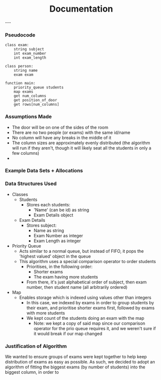 <h1><center>Documentation</center></h1>
---

### Pseudocode
```
class exam:
    string subject
    int exam_number
    int exam_length

class person:
    string name
    exam exam

function main:
    priority_queue students
    map exams
    get num_columns
    get position_of_door
    get rows[num_columns]
```
### Assumptions Made
- The door will be on one of the sides of the room
- There are no two people (or exams) with the same id/name
- No column will have any breaks in the middle of it
- The column sizes are approximately evenly distributed (the algorithm will run if they aren't, though it will likely seat all the students in only a few columns)
- 

### Example Data Sets + Allocations

### Data Structures Used
- Classes
    - Students
        - Stores each students:
            - 'Name' (can be id) as string
            - Exam Details object
    - Exam Details
        - Stores subject:
            - Name as string
            - Exam Number as integer
            - Exam Length as integer
- Priority Queue
    - Acts similar to a normal queue, but instead of FIFO, it pops the 'highest valued' object in the queue
    - This algorithm uses a special comparison operator to order students
        - Prioritises, in the following order:
            - Shorter exams
            - The exam having more students
        - From there, it's just alphabetical order of subject, then exam number, then student name (all arbitrarily ordered)
- Map
    - Enables storage which is indexed using values other than integers
        - In this case, we indexed by exams in order to group students by their exam, and prioritise shorter exams first, followed by exams with more students
        - We kept count of the students doing an exam with the map
            - Note: we kept a copy of said map since our comparison operator for the prio queue requires it, and we weren't sure if it would break if our map changed

### Justification of Algorithm
We wanted to ensure groups of exams were kept together to help keep distribution of exams as easy as possible. As such, we decided to adopt an algorithm of fitting the biggest exams (by number of students) into the biggest column, in order to 